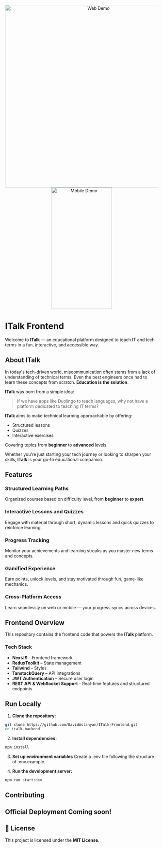 <div align="center">
  <img src="/public/web-demo.GIF" alt="Web Demo" width="600" />
  <img src="/public/mobile-demo.GIF" alt="Mobile Demo" width="200" height="400"  />
</div>

# ITalk Frontend

Welcome to **ITalk** — an educational platform designed to teach IT and tech terms in a fun, interactive, and accessible way.

## About ITalk

In today's tech-driven world, miscommunication often stems from a lack of understanding of technical terms. Even the best engineers once had to learn these concepts from scratch. **Education is the solution.**

**ITalk** was born from a simple idea:

> If we have apps like Duolingo to teach languages, why not have a platform dedicated to teaching IT terms?

**ITalk** aims to make technical learning approachable by offering:

- Structured lessons
- Quizzes
- Interactive exercises

Covering topics from **beginner** to **advanced** levels.

Whether you're just starting your tech journey or looking to sharpen your skills, **ITalk** is your go-to educational companion.

## Features

### Structured Learning Paths  
Organized courses based on difficulty level, from **beginner** to **expert**.

### Interactive Lessons and Quizzes  
Engage with material through short, dynamic lessons and quick quizzes to reinforce learning.

### Progress Tracking  
Monitor your achievements and learning streaks as you master new terms and concepts.

### Gamified Experience  
Earn points, unlock levels, and stay motivated through fun, game-like mechanics.

### Cross-Platform Access  
Learn seamlessly on web or mobile — your progress syncs across devices.

## Frontend Overview

This repository contains the frontend code that powers the **ITalk** platform.

### Tech Stack

- **NextJS** – Frontend framework  
- **ReduxToolkit** – State management
- **Tailwind** – Styles
- **TanstackQuery** – API integrations  
- **JWT Authentication** – Secure user login  
- **REST API & WebSocket Support** – Real-time features and structured endpoints

## Run Locally

1. **Clone the repository:**

```bash
git clone https://github.com/DavidAslanyan/ITalk-Frontend.git
cd italk-backend
```

2. **Install dependencies:**

```bash
npm install
```

3. **Set up environment variables**
Create a .env file following the structure of .env.example.

4. **Run the development server:**

```bash
npm run start:dev
```

## Contributing

Official Deployment Coming soon!  
---

## 📄 License

This project is licensed under the **MIT License**.
